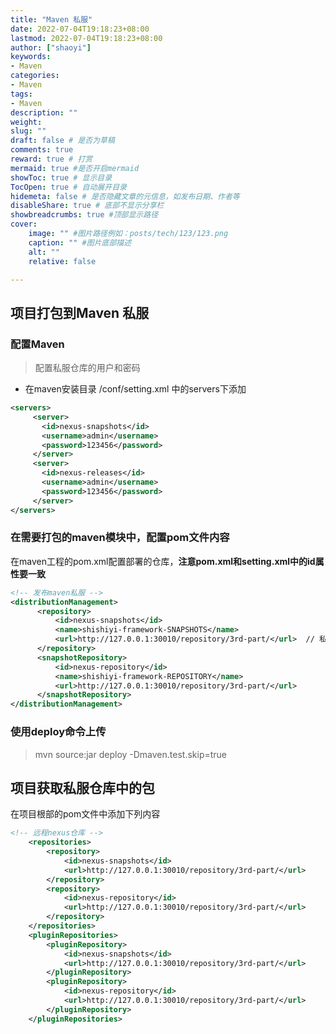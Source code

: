 ```yaml
---
title: "Maven 私服"
date: 2022-07-04T19:18:23+08:00
lastmod: 2022-07-04T19:18:23+08:00
author: ["shaoyi"]
keywords: 
- Maven
categories: 
- Maven
tags: 
- Maven
description: ""
weight:
slug: ""
draft: false # 是否为草稿
comments: true
reward: true # 打赏
mermaid: true #是否开启mermaid
showToc: true # 显示目录
TocOpen: true # 自动展开目录
hidemeta: false # 是否隐藏文章的元信息，如发布日期、作者等
disableShare: true # 底部不显示分享栏
showbreadcrumbs: true #顶部显示路径
cover:
    image: "" #图片路径例如：posts/tech/123/123.png
    caption: "" #图片底部描述
    alt: ""
    relative: false

---
```








## 项目打包到Maven 私服 

### 配置Maven

> 配置私服仓库的用户和密码

- 在maven安装目录 /conf/setting.xml 中的servers下添加

```xml
<servers>
     <server>
       <id>nexus-snapshots</id>
       <username>admin</username>
       <password>123456</password>
     </server>
     <server>
       <id>nexus-releases</id>
       <username>admin</username>
       <password>123456</password>
     </server>
</servers>
```



### 在需要打包的maven模块中，配置pom文件内容

在maven工程的pom.xml配置部署的仓库，**注意pom.xml和setting.xml中的id属性要一致**

```xml
<!-- 发布maven私服 -->
<distributionManagement>
      <repository>
          <id>nexus-snapshots</id>
          <name>shishiyi-framework-SNAPSHOTS</name>
          <url>http://127.0.0.1:30010/repository/3rd-part/</url>  // 私服仓库对应的url
      </repository>
      <snapshotRepository>
          <id>nexus-repository</id>
          <name>shishiyi-framework-REPOSITORY</name>
          <url>http://127.0.0.1:30010/repository/3rd-part/</url>
      </snapshotRepository>
</distributionManagement>
```



### 使用deploy命令上传

> mvn source:jar deploy -Dmaven.test.skip=true





## 项目获取私服仓库中的包

在项目根部的pom文件中添加下列内容

```xml
<!-- 远程nexus仓库 -->
    <repositories>
        <repository>
            <id>nexus-snapshots</id>
            <url>http://127.0.0.1:30010/repository/3rd-part/</url>
        </repository>
        <repository>
            <id>nexus-repository</id>
            <url>http://127.0.0.1:30010/repository/3rd-part/</url>
        </repository>
    </repositories>
    <pluginRepositories>
        <pluginRepository>
            <id>nexus-snapshots</id>
            <url>http://127.0.0.1:30010/repository/3rd-part/</url>
        </pluginRepository>
        <pluginRepository>
            <id>nexus-repository</id>
            <url>http://127.0.0.1:30010/repository/3rd-part/</url>
        </pluginRepository>
    </pluginRepositories>
```

